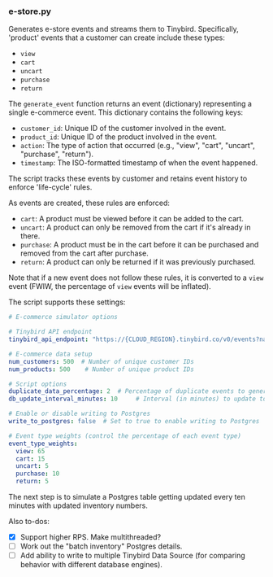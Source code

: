 
### e-store.py

Generates e-store events and streams them to Tinybird. Specifically, 'product' events that a customer can create include these types: 
* `view` 
* `cart` 
* `uncart` 
* `purchase` 
* `return`

The `generate_event` function returns an event (dictionary) representing a single e-commerce event. This dictionary contains the following keys:

* `customer_id`: Unique ID of the customer involved in the event.
* `product_id`: Unique ID of the product involved in the event.
* `action`: The type of action that occurred (e.g., "view", "cart", "uncart", "purchase", "return").
* `timestamp`: The ISO-formatted timestamp of when the event happened.

The script tracks these events by customer and retains event history to enforce 'life-cycle' rules. 

As events are created, these rules are enforced:

* `cart`: A product must be viewed before it can be added to the cart.
* `uncart`: A product can only be removed from the cart if it's already in there.
* `purchase`: A product must be in the cart before it can be purchased and removed from the cart after purchase.
* `return`: A product can only be returned if it was previously purchased.

Note that if a new event does not follow these rules, it is converted to a `view` event (FWIW, the percentage of `view` events will be inflated).

The script supports these settings:

```yaml
# E-commerce simulator options

# Tinybird API endpoint
tinybird_api_endpoint: "https://{CLOUD_REGION}.tinybird.co/v0/events?name={DATASOURCE_NAME}" 

# E-commerce data setup
num_customers: 500  # Number of unique customer IDs
num_products: 500    # Number of unique product IDs

# Script options
duplicate_data_percentage: 2  # Percentage of duplicate events to generate
db_update_interval_minutes: 10     # Interval (in minutes) to update totals in the database

# Enable or disable writing to Postgres
write_to_postgres: false  # Set to true to enable writing to Postgres

# Event type weights (control the percentage of each event type)
event_type_weights:
  view: 65
  cart: 15
  uncart: 5
  purchase: 10
  return: 5

```

The next step is to simulate a Postgres table getting updated every ten minutes with updated inventory numbers.

Also to-dos: 
- [x] Support higher RPS. Make multithreaded?
- [ ] Work out the "batch inventory" Postgres details.
- [ ] Add ability to write to multiple Tinybird Data Source (for comparing behavior with different database engines).
